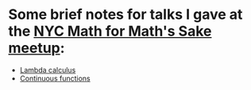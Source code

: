 # Some brief notes for talks I gave at the [NYC Math for Math's Sake meetup](https://www.meetup.com/nyc-math/):

* [Lambda calculus](https://github.com/mkoconnor/math-meetup-notes/blob/master/pdfs/Lambda%20calculus.pdf)
* [Continuous functions](https://github.com/mkoconnor/math-meetup-notes/blob/master/pdfs/Continuous%20functions.pdf)
